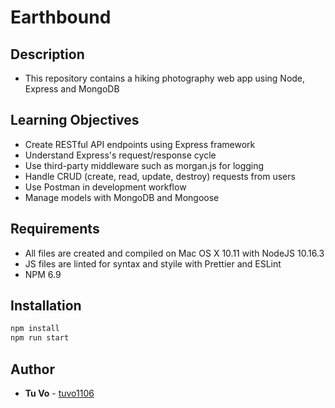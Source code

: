 # Earthbound

## Description

- This repository contains a hiking photography web app using Node, Express and MongoDB

## Learning Objectives

- Create RESTful API endpoints using Express framework
- Understand Express's request/response cycle
- Use third-party middleware such as morgan.js for logging
- Handle CRUD (create, read, update, destroy) requests from users
- Use Postman in development workflow
- Manage models with MongoDB and Mongoose

## Requirements

- All files are created and compiled on Mac OS X 10.11 with NodeJS 10.16.3
- JS files are linted for syntax and styile with Prettier and ESLint
- NPM 6.9

## Installation

```js
npm install
npm run start
```

## Author

- **Tu Vo** - [tuvo1106](https://github.com/tuvo1106)
